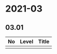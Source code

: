 # 2021-03

## 03.01

| No  | Level | Title |
| --- | ----- | ----- |
|     |       |       |

```java

```
